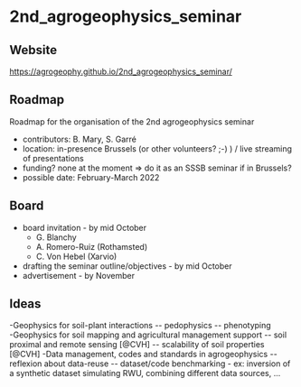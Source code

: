 # 2nd_agrogeophysics_seminar

## Website
https://agrogeophy.github.io/2nd_agrogeophysics_seminar/

## Roadmap

Roadmap for the organisation of the 2nd agrogeophysics seminar

- contributors: B. Mary, S. Garré
- location: in-presence Brussels (or other volunteers? ;-) ) / live streaming of presentations
- funding? none at the moment => do it as an SSSB seminar if in Brussels?
- possible date: February-March 2022

## Board

- board invitation - by mid October
    - G. Blanchy
    - A. Romero-Ruiz (Rothamsted)
    - C. Von Hebel (Xarvio)
- drafting the seminar outline/objectives - by mid October
- advertisement - by November


## Ideas 
-Geophysics for soil-plant interactions
    -- pedophysics
    -- phenotyping       
-Geophysics for soil mapping and agricultural management support
    -- soil proximal and remote sensing [@CVH]
    -- scalability of soil properties [@CVH]
-Data management, codes and standards in agrogeophysics
    -- reflexion about data-reuse
    -- dataset/code benchmarking
        - ex: inversion of a synthetic dataset simulating RWU, combining different data sources, ...


   
   
